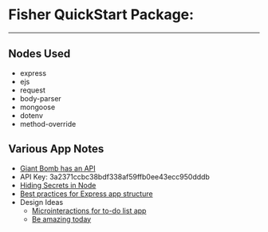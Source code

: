 # Fisher QuickStart Package:
---

## Nodes Used
* express
* ejs
* request
* body-parser
* mongoose
* dotenv
* method-override

## Various App Notes
* [Giant Bomb has an API](https://www.giantbomb.com/api/)
* API Key: 3a2371ccbc38bdf338af59ffb0ee43ecc950dddb
* [Hiding Secrets in Node](https://github.com/justincastilla/hiding-secrets-in-node)
* [Best practices for Express app structure](https://www.terlici.com/2014/08/25/best-practices-express-structure.html)
* Design Ideas
  * [Microinteractions for to-do list app](https://dribbble.com/shots/3167358-Microinteractions-for-to-do-list-app)
  * [Be amazing today](https://dribbble.com/shots/2589690-Be-amazing-today)